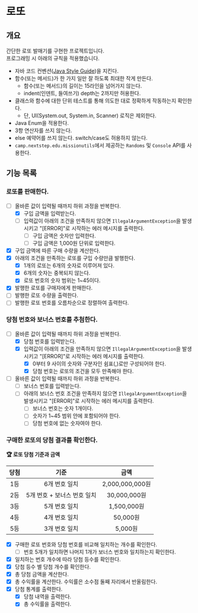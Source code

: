 # 로또

## 개요

간단한 로또 발매기를 구현한 프로젝트입니다.<br>
프로그래밍 시 아래의 규칙을 적용했습니다.

- 자바 코드 컨벤션([Java Style Guide](https://github.com/woowacourse/woowacourse-docs/tree/main/styleguide/java))을 지킨다.
- 함수(또는 메서드)가 한 가지 일만 잘 하도록 최대한 작게 만든다.
    - 함수(또는 메서드)의 길이는 15라인을 넘어가지 않는다.
    - indent(인덴트, 들여쓰기) depth는 2까지만 허용한다.
- 클래스와 함수에 대한 단위 테스트를 통해 의도한 대로 정확하게 작동하는지 확인한다.
    - 단, UI(System.out, System.in, Scanner) 로직은 제외한다.
- Java Enum을 적용한다.
- 3항 연산자를 쓰지 않는다.
- else 예약어를 쓰지 않는다. switch/case도 허용하지 않는다.
- `camp.nextstep.edu.missionutils`에서 제공하는 `Randoms` 및 `Console` API를 사용한다.

## 기능 목록

### 로또를 판매한다.

- [ ] 올바른 값이 입력될 때까지 하위 과정을 반복한다.
    - [X] 구입 금액을 입력받는다.
    - [ ] 입력값이 아래의 조건을 만족하지 않으면 `IllegalArgumentException`을 발생시키고 "[ERROR]"로 시작하는 에러 메시지를 출력한다.
        - [ ] 구입 금액은 숫자만 입력한다.
        - [ ] 구입 금액은 1,000원 단위로 입력한다.
- [X] 구입 금액에 따른 구매 수량을 계산한다.
- [X] 아래의 조건을 만족하는 로또를 구입 수량만큼 발행한다.
    - [X] 1개의 로또는 6개의 숫자로 이루어져 있다.
    - [X] 6개의 숫자는 중복되지 않는다.
    - [X] 로또 번호의 숫자 범위는 1~45이다.
- [X] 발행한 로또를 구매자에게 판매한다.
- [ ] 발행한 로또 수량을 출력한다.
- [ ] 발행한 로또 번호를 오름차순으로 정렬하여 출력한다.

### 당첨 번호와 보너스 번호를 추첨한다.

- [ ] 올바른 값이 입력될 때까지 하위 과정을 반복한다.
    - [X] 당첨 번호를 입력받는다.
    - [X] 입력값이 아래의 조건을 만족하지 않으면 `IllegalArgumentException`을 발생시키고 "[ERROR]"로 시작하는 에러 메시지를 출력한다.
        - [X] 0부터 9 사이의 숫자와 구분자인 쉼표(,)로만 구성되어야 한다.
        - [X] 당첨 번호는 로또의 조건을 모두 만족해야 한다. 
- [ ] 올바른 값이 입력될 때까지 하위 과정을 반복한다.
    - [ ] 보너스 번호를 입력받는다.
    - [ ] 아래의 보너스 번호 조건을 만족하지 않으면 `IllegalArgumentException`을 발생시키고 "[ERROR]"로 시작하는 에러 메시지를 출력한다.
        - [ ] 보너스 번호는 숫자 1개이다.
        - [ ] 숫자가 1~45 범위 안에 포함되어야 한다.
        - [ ] 당첨 번호에 없는 숫자여야 한다.

### 구매한 로또의 당첨 결과를 확인한다.

**🏆 로또 당첨 기준과 금액**

| 당첨 |        기준         |       금액       |
|:--:|:-----------------:|:--------------:|
| 1등 |     6개 번호 일치      | 2,000,000,000원 |
| 2등 | 5개 번호 + 보너스 번호 일치 |  30,000,000원   |
| 3등 |     5개 번호 일치      |   1,500,000원   |
| 4등 |     4개 번호 일치      |    50,000원     |
| 5등 |     3개 번호 일치      |     5,000원     |

- [X] 구매한 로또 번호와 당첨 번호를 비교해 일치하는 개수를 확인한다.
    - [ ] 번호 5개가 일치하면 나머지 1개가 보너스 번호와 일치하는지 확인한다.
- [X] 일치하는 번호 개수에 따라 당첨 등수를 확인한다.
- [X] 당첨 등수 별 당첨 개수를 확인한다.
- [X] 총 당첨 금액을 계산한다.
- [X] 총 수익률을 계산한다. 수익률은 소수점 둘째 자리에서 반올림한다.
- [X] 당첨 통계를 출력한다.
    - [X] 당첨 내역을 출력한다.
    - [X] 총 수익률을 출력한다.
